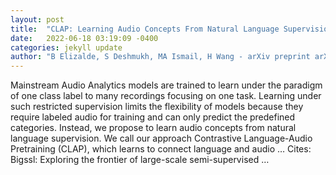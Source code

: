 ```yaml
---
layout: post
title:  "CLAP: Learning Audio Concepts From Natural Language Supervision"
date:   2022-06-18 03:19:09 -0400
categories: jekyll update
author: "B Elizalde, S Deshmukh, MA Ismail, H Wang - arXiv preprint arXiv:2206.04769, 2022"
---
```

Mainstream Audio Analytics models are trained to learn under the paradigm of one class label to many recordings focusing on one task. Learning under such restricted supervision limits the flexibility of models because they require labeled audio for training and can only predict the predefined categories. Instead, we propose to learn audio concepts from natural language supervision. We call our approach Contrastive Language-Audio Pretraining (CLAP), which learns to connect language and audio …
Cites: ‪Bigssl: Exploring the frontier of large-scale semi-supervised …‬  